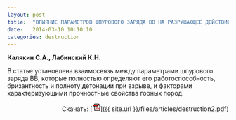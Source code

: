 ```yaml
---
layout: post
title:  "ВЛИЯНИЕ ПАРАМЕТРОВ ШПУРОВОГО ЗАРЯДА ВВ НА РАЗРУШАЮЩЕЕ ДЕЙСТВИЕ ВЗРЫВА"
date:   2014-03-10 10:10:10
categories: destruction
---
```


<strong>Калякин С.А., Лабинский К.Н.</strong>

В статье установлена  взаимосвязь  между  параметрами  шпурового  заряда  ВВ,
которые  полностью  определяют  его  работоспособность,  бризантность  и 
полноту  детонации  при  взрыве,  и  факторами  характеризующими 
прочностные свойства горных пород.
<p align="right">
Скачать: [<img src="/img/pdf.gif">]({{ site.url }}/files/articles/destruction2.pdf)
</p>